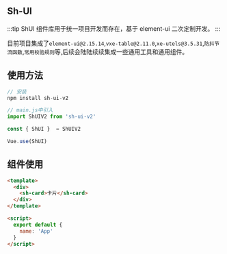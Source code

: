 ## Sh-UI

:::tip
ShUI 组件库用于统一项目开发而存在，基于 element-ui 二次定制开发。
:::

目前项目集成了`element-ui@2.15.14`,`vxe-table@2.11.0`,`xe-utels@3.5.31`,`防抖节流函数`,`常用校验规则`等,后续会陆陆续续集成一些通用工具和通用组件。

## 使用方法

```js
// 安装
npm install sh-ui-v2

// main.js中引入
import ShUIV2 from 'sh-ui-v2'

const { ShUI }  = ShUIV2

Vue.use(ShUI)

```

## 组件使用

```html
<template>
  <div>
    <sh-card>卡片</sh-card>
  </div>
</template>

<script>
  export default {
    name: 'App'
  }
</script>
```



